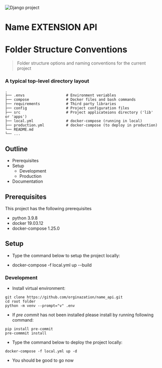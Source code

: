 ![Django project](https://github.com/name/name_api.git)

# Name EXTENSION API


Folder Structure Conventions
============================

> Folder structure options and naming conventions for the current project

### A typical top-level directory layout

    .
    ├── .envs                   # Environment veriables
    ├── compose                 # Docker files and bash commands
    ├── requirements            # Third party libraries
    ├── config                  # Project configuration files 
    ├── src                     # Project applicateions directory ('lib' or 'apps') 
    ├── local.yml               # docker-compose (running in local)
    ├── production.yml          # docker-compose (to deploy in production)
    └── README.md
    └── ...

## Outline

- Prerequisites
- Setup
    - Development
    - Production
- Documentation

## Prerequisites

This project has the following prerequisites

- python 3.9.8
- docker 19.03.12
- docker-compose 1.25.0

## Setup

- Type the command below to setup the project locally:

-  docker-compose -f local.yml up --build

### Development

- Install virtual environment:

```
git clone https://github.com/orginazation/name_api.git
cd root folder
python -m venv --prompt="v" .env
```

- If *pre commit* has not been installed please install by running following command:

```
pip install pre-commit
pre-commmit install
```

- Type the command below to deploy the project locally:

```
docker-compose -f local.yml up -d
```

- You should be good to go now
